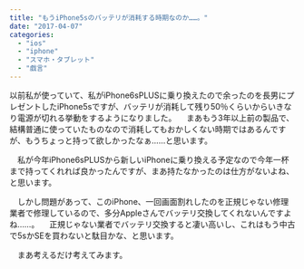 ```yaml
---
title: "もうiPhone5sのバッテリが消耗する時期なのか……。"
date: "2017-04-07"
categories: 
  - "ios"
  - "iphone"
  - "スマホ・タブレット"
  - "戯言"
---
```


以前私が使っていて、私がiPhone6sPLUSに乗り換えたので余ったのを長男にプレゼントしたiPhone5sですが、バッテリが消耗して残り50％くらいからいきなり電源が切れる挙動をするようになりました。 　まあもう3年以上前の製品で、結構普通に使っていたものなので消耗してもおかしくない時期ではあるんですが、もうちょっと持って欲しかったなぁ……と思います。

　私が今年iPhone6sPLUSから新しいiPhoneに乗り換える予定なので今年一杯まで持ってくれれば良かったんですが、まあ持たなかったのは仕方がないよね、と思います。

　しかし問題があって、このiPhone、一回画面割れしたのを正規じゃない修理業者で修理しているので、多分Appleさんでバッテリ交換してくれないんですよね……。 　正規じゃない業者でバッテリ交換すると凄い高いし、これはもう中古で5sかSEを買わないと駄目かな、と思います。

　まあ考えるだけ考えてみます。
